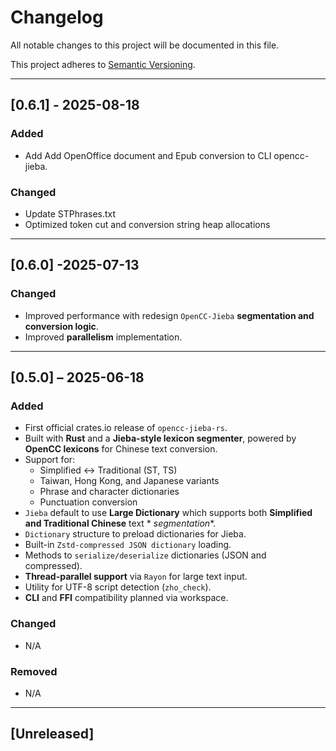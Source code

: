 # Changelog

All notable changes to this project will be documented in this file.

This project adheres to [Semantic Versioning](https://semver.org/).

---

## [0.6.1] - 2025-08-18

### Added

- Add Add OpenOffice document and Epub conversion to CLI opencc-jieba.

### Changed

- Update STPhrases.txt
- Optimized token cut and conversion string heap allocations

---

## [0.6.0] -2025-07-13

### Changed

- Improved performance with redesign `OpenCC-Jieba` **segmentation and conversion logic**.
- Improved **parallelism** implementation.

---

## [0.5.0] – 2025-06-18

### Added

- First official crates.io release of `opencc-jieba-rs`.
- Built with **Rust** and a **Jieba-style lexicon segmenter**, powered by **OpenCC lexicons** for Chinese text
  conversion.
- Support for:
    - Simplified ↔ Traditional (ST, TS)
    - Taiwan, Hong Kong, and Japanese variants
    - Phrase and character dictionaries
    - Punctuation conversion
- `Jieba` default to use **Large Dictionary** which supports both **Simplified and Traditional Chinese** text *
  *segmentation**.
- `Dictionary` structure to preload dictionaries for Jieba.
- Built-in `Zstd-compressed JSON dictionary` loading.
- Methods to `serialize/deserialize` dictionaries (JSON and compressed).
- **Thread-parallel support** via `Rayon` for large text input.
- Utility for UTF-8 script detection (`zho_check`).
- **CLI** and **FFI** compatibility planned via workspace.

### Changed

- N/A

### Removed

- N/A

---

## [Unreleased]

